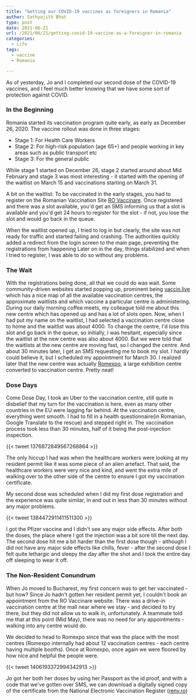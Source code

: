 ```yaml
---
title: "Getting our COVID-19 vaccines as foreigners in Romania"
author: Sathyajith Bhat
type: post
date: 2021-06-21
url: /2021/06/21/getting-covid-19-vaccine-as-a-foreigner-in-romania
categories: 
  - Life
tags:
  - vaccine
  - Romania

---
```


As of yesterday, Jo and I completed our second dose of the COVID-19 vaccines, and I feel much better knowing that we have some sort of protection against COVID. 

### In the Beginning

Romania started its vaccination program quite early, as early as December 26, 2020. The vaccine rollout was done in three stages:

- Stage 1: For Health Care Workers
- Stage 2: For high-risk population (age 65+) and people working in key areas such as public transport etc
- Stage 3: For the general public

While stage 1 started on December 26, stage 2 started around about Mid February and stage 3 was most interesting - it started with the opening of the waitlist on March 15 and vaccinations starting on March 31. 

A bit on the waitlist: To be vaccinated in the early stages, you had to register on the Romanian Vaccination Site [RO Vaccinare](https://programare.vaccinare-covid.gov.ro/auth/login). Once registered and there was a slot available, you'd get an SMS informing us that a slot is available and you'd get 24 hours to register for the slot - if not, you lose the slot and would go back in the queue. 

When the waitlist opened up, I tried to log in but clearly, the site was not ready for traffic and started failing and crashing. The authorities quickly added a redirect from the login screen to the main page, preventing the registrations from happening Later on in the day, things stabilized and when I tried to register, I was able to do so without any problems.

### The Wait

With the registrations being done, all that we could do was wait. Some community-driven websites started popping up, prominent being [vaccin.live](https://vaccin.live/county/BUCURESTI.html) which has a nice map of all the available vaccination centres, the approximate waitlists and which vaccine a particular centre is administering. During our daily morning coffee meets, my colleague told me about this new centre which has opened up and has a lot of slots open. Now, when I had put my name on the waitlist, I had selected a vaccination centre close to home and the waitlist was about 4000. To change the centre, I'd lose this slot and go back in the queue, so initially, I was hesitant, especially since the waitlist at the new centre was also about 4000. But we were told that the waitlists at the new centre are moving fast, so I changed the centre. And about 30 minutes later, I get an SMS requesting me to book my slot. I hardly could believe it, but I scheduled my appointment for March 30. I realized later that the new centre was actually [Romexpo](https://www.google.com/maps/place/Romexpo/@44.4762267,26.0650938,15z/data=!4m2!3m1!1s0x0:0x80ccadadef58f6a0?sa=X&ved=2ahUKEwiRxYreo6nxAhVxs4sKHWVcCJAQ_BIwG3oECFsQBQ), a large exhibition centre converted to vaccination centre. Pretty neat!

### Dose Days

Come Dose Day, I took an Uber to the vaccination centre, still quite in disbelief that my turn for the vaccination is here, even as many other countries in the EU were lagging far behind. At the vaccination centre, everything went smooth. I had to fill in a health questionnaire(in Romanian, Google Translate to the rescue) and stepped right in. The vaccination process took less than 30 minutes, half of it being the post-injection inspection. 


{{< tweet 1376872849567268864 >}}

The only hiccup I had was when the healthcare workers were looking at my resident permit like it was some piece of an alien artefact. That said, the healthcare workers were very nice and kind, and went the extra mile of walking over to the other side of the centre to ensure I got my vaccination certificate. 

My second dose was scheduled when I did my first dose registration and the experience was quite similar, in and out in less than 30 minutes without any major problems.

{{< tweet 1384472911411511300 >}}

I got the Pfizer vaccine and I didn't see any major side effects. After both the doses, the place where I got the injection was a bit sore till the next day. The second dose hit me a bit harder than the first dose though - although I did not have any major side effects like chills, fever - after the second dose I felt quite lethargic and sleepy the day after the shot and I took the entire day off sleeping to wear it off.


### The Non-Resident Conundrum

When Jo moved to Bucharest, my first concern was to get her vaccinated - but how? Since Jo hadn't gotten her resident permit yet, I couldn't book an appointment from the RO Vaccinare website. There was a drive-in vaccination centre at the mall near where we stay - and decided to try there, but they did not allow us to walk in, unfortunately. A teammate told me that at this point (Mid May), there was no need for any appointments - walking into any centre would do.

We decided to head to Romexpo since that was the place with the most centres (Romexpo internally had about 12 vaccination centres - each centre having multiple booths). Once at Romexpo, once again we were floored by how nice and helpful the people were. 

{{< tweet 1406193372994342913 >}}

Jo got her both her doses by using her Passport as the id proof, and with a code that we've gotten over SMS, we can download a digitally signed copy of the certificate from the National Electronic Vaccination Register ([renv.ro](https://adulti.renv.ro/users/login))

